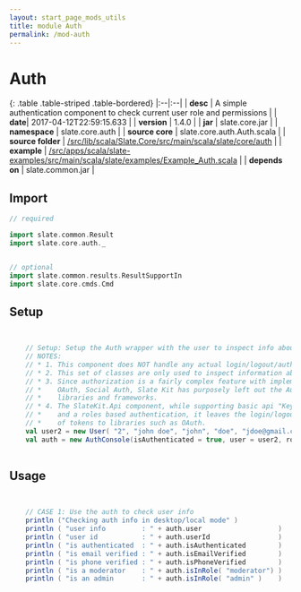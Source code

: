 ```yaml
---
layout: start_page_mods_utils
title: module Auth
permalink: /mod-auth
---
```


# Auth

{: .table .table-striped .table-bordered}
|:--|:--|
| **desc** | A simple authentication component to check current user role and permissions | 
| **date**| 2017-04-12T22:59:15.633 |
| **version** | 1.4.0  |
| **jar** | slate.core.jar  |
| **namespace** | slate.core.auth  |
| **source core** | slate.core.auth.Auth.scala  |
| **source folder** | [/src/lib/scala/Slate.Core/src/main/scala/slate/core/auth](https://github.com/code-helix/slatekit/tree/master/src/lib/scala/Slate.Core/src/main/scala/slate/core/auth)  |
| **example** | [/src/apps/scala/slate-examples/src/main/scala/slate/examples/Example_Auth.scala](https://github.com/code-helix/slatekit/tree/master/src/apps/scala/slate-examples/src/main/scala/slate/examples/Example_Auth.scala) |
| **depends on** |  slate.common.jar  |

## Import
```scala 
// required 

import slate.common.Result
import slate.core.auth._


// optional 
import slate.common.results.ResultSupportIn
import slate.core.cmds.Cmd


```

## Setup
```scala


    // Setup: Setup the Auth wrapper with the user to inspect info about the user
    // NOTES:
    // * 1. This component does NOT handle any actual login/logout/authorization features.
    // * 2. This set of classes are only used to inspect information about a user.
    // * 3. Since authorization is a fairly complex feature with implementations such as
    // *    OAuth, Social Auth, Slate Kit has purposely left out the Authentication to more reliable
    // *    libraries and frameworks.
    // * 4. The SlateKit.Api component, while supporting basic api "Keys" based authentication,
    // *    and a roles based authentication, it leaves the login/logout and actual generating
    // *    of tokens to libraries such as OAuth.
    val user2 = new User( "2", "john doe", "john", "doe", "jdoe@gmail.com", "123-456-7890", false, false, true)
    val auth = new AuthConsole(isAuthenticated = true, user = user2, roles = "admin")
    

```

## Usage
```scala


    // CASE 1: Use the auth to check user info
    println ("Checking auth info in desktop/local mode" )
    println ( "user info         : " + auth.user                   )
    println ( "user id           : " + auth.userId                 )
    println ( "is authenticated  : " + auth.isAuthenticated        )
    println ( "is email verified : " + auth.isEmailVerified        )
    println ( "is phone verified : " + auth.isPhoneVerified        )
    println ( "is a moderator    : " + auth.isInRole( "moderator") )
    println ( "is an admin       : " + auth.isInRole( "admin" )    )
    

```

